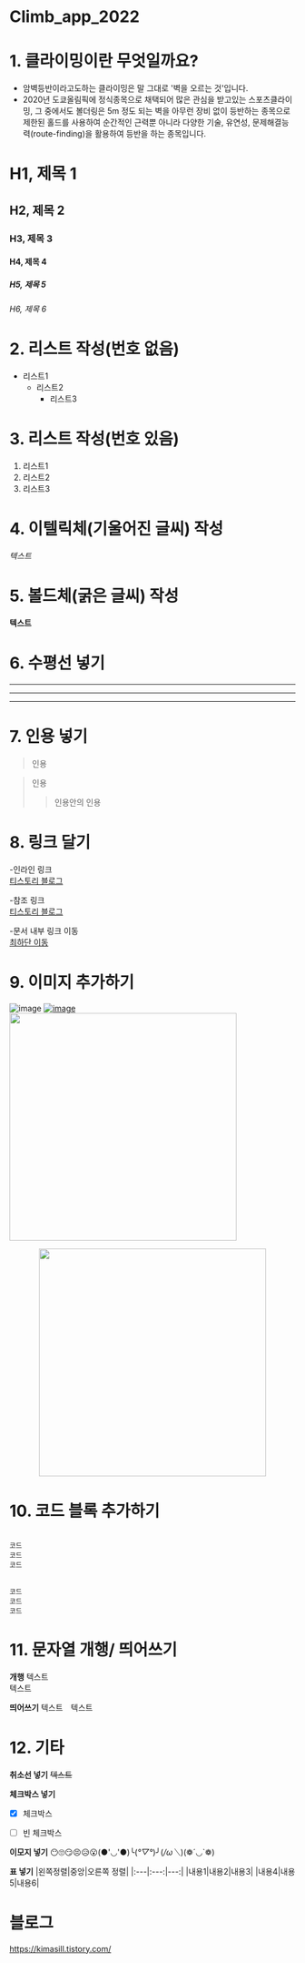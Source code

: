 # Climb_app_2022


# 1. 클라이밍이란 무엇일까요?
* 암벽등반이라고도하는 클라이밍은 말 그대로 '벽을 오르는 것'입니다.
* 2020년 도쿄올림픽에 정식종목으로 채택되어 많은 관심을 받고있는 스포츠클라이밍, 그 중에서도 볼더링은 5m 정도 되는 벽을 아무런 장비 없이 등반하는 종목으로 제한된 홀드를 사용하여 순간적인 근력뿐 아니라 다양한 기술, 유연성, 문제해결능력(route-finding)을 활용하여 등반을 하는 종목입니다.
# H1, 제목 1
## H2, 제목 2
### H3, 제목 3
#### H4, 제목 4
##### H5, 제목 5
###### H6, 제목 6

# 2. 리스트 작성(번호 없음)
* 리스트1
  - 리스트2
    + 리스트3

# 3. 리스트 작성(번호 있음)
1. 리스트1
2. 리스트2
3. 리스트3 

# 4. 이텔릭체(기울어진 글씨) 작성
*텍스트*

# 5. 볼드체(굵은 글씨) 작성
**텍스트**

# 6. 수평선 넣기
*** 
---
___

# 7. 인용 넣기
> 인용

> 인용
>> 인용안의 인용

# 8. 링크 달기 
-인라인 링크  
[티스토리 블로그](https://kimasill.tistory.com/)

-참조 링크  
[티스토리 블로그][tistoryBlog]  

[tistoryBlog]: https://kimasill.tistory.com/  

-문서 내부 링크 이동  
[최하단 이동](#블로그)


# 9. 이미지 추가하기
![image](https://user-images.githubusercontent.com/80378085/150758811-3f9b193c-6587-4c3c-8394-fc7089c8c77c.png)
[![image](https://user-images.githubusercontent.com/80378085/150789052-0cf8b4eb-79a5-47a3-acca-a838347ce25a.png)](https://kimasill.tistory.com/)
<img src="https://user-images.githubusercontent.com/80378085/150789052-0cf8b4eb-79a5-47a3-acca-a838347ce25a.png" width="400px">
  <p align="center"><img src="https://user-images.githubusercontent.com/80378085/150789052-0cf8b4eb-79a5-47a3-acca-a838347ce25a.png" width="400px"></p>
  
# 10. 코드 블록 추가하기
<pre>
<code>
코드 
코드
코드
</code>
</pre>

```
코드
코드
코드
```

# 11. 문자열 개행/ 띄어쓰기

**개행**
텍스트
<br/>
텍스트

**띄어쓰기**
텍스트 텍스트

# 12. 기타
**취소선 넣기**
~~텍스트~~

**체크박스 넣기**

* [x] 체크박스

* [ ] 빈 체크박스

**이모지 넣기**
😶🙄😏😣😥😮(●'◡'●)╰(*°▽°*)╯(*/ω＼*)(❁´◡`❁)  

**표 넣기**
|왼쪽정렬|중앙|오른쪽 정렬|
|:---|:---:|---:|
|내용1|내용2|내용3|
|내용4|내용5|내용6|


# 블로그
https://kimasill.tistory.com/

